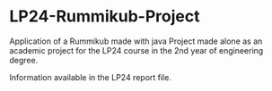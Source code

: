 # LP24-Rummikub-Project
Application of a Rummikub made with java
Project made alone as an academic project for the LP24 course in the 2nd year of engineering degree.

Information available in the LP24 report file.
